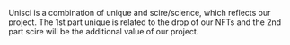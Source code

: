 <!DOCTYPE html>
<html>
    <head>
      <title>Uniscinft Project hosting</title>
    </head>
    <body>
        <p>Unisci is a combination of unique and scire/science, which reflects our project. The 1st part unique is related to the drop of our NFTs and the 2nd part scire will be the additional value of our project.</p>
    </body>
</html>
